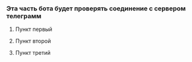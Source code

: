 ### Эта часть бота будет проверять соединение с сервером телеграмм

1.  Пункт первый

2.  Пункт второй

3.  Пункт третий
